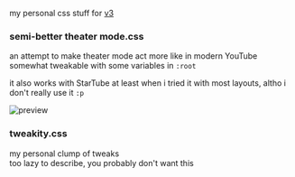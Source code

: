 my personal css stuff for [v3](https://vorapis.pages.dev)

### semi-better theater mode.css
an attempt to make theater mode act more like in modern YouTube
<br>
somewhat tweakable with some variables in `:root`

it also works with StarTube at least when i tried it with most layouts, altho i don't really use it `:p`

![preview](semi-better_theater_mode.gif)

### tweakity.css
my personal clump of tweaks
<br>
too lazy to describe, you probably don't want this
